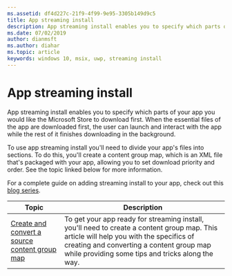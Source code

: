 ```yaml
---
ms.assetid: df4d227c-21f9-4f99-9e95-3305b149d9c5
title: App streaming install
description: App streaming install enables you to specify which parts of your app you would like the Microsoft Store to download first. 
ms.date: 07/02/2019
author: dianmsft
ms.author: diahar
ms.topic: article
keywords: windows 10, msix, uwp, streaming install
---
```


# App streaming install

App streaming install enables you to specify which parts of your app you would like the Microsoft Store to download first. When the essential files of the app are downloaded first, the user can launch and interact with the app while the rest of it finishes downloading in the background.

To use app streaming install you'll need to divide your app's files into sections. To do this, you'll create a content group map, which is an XML file that's packaged with your app, allowing you to set download priority and order. See the topic linked below for more information.

For a complete guide on adding streaming install to your app, check out this [blog series](../index.yml).

| Topic | Description |
|-------|-------------|
| [Create and convert a source content group map](create-cgm.md) | To get your app ready for streaming install, you'll need to create a content group map. This article will help you with the specifics of creating and converting a content group map while providing some tips and tricks along the way. |
